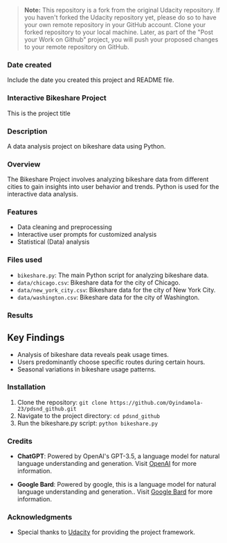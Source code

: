 > **Note:** This repository is a fork from the original Udacity repository. If you haven't forked the Udacity repository yet, please do so to have your own remote repository in your GitHub account. Clone your forked repository to your local machine. Later, as part of the "Post your Work on Github" project, you will push your proposed changes to your remote repository on GitHub.

### Date created
Include the date you created this project and README file.

### Interactive Bikeshare Project
This is the project title

### Description
A data analysis project on bikeshare data using Python.

### Overview
The Bikeshare Project involves analyzing bikeshare data from different cities to gain insights into user behavior and trends. Python is used for the interactive data analysis.

### Features

- Data cleaning and preprocessing
- Interactive user prompts for customized analysis
- Statistical (Data) analysis

### Files used

- `bikeshare.py`: The main Python script for analyzing bikeshare data.
- `data/chicago.csv`: Bikeshare data for the city of Chicago.
- `data/new_york_city.csv`: Bikeshare data for the city of New York City.
- `data/washington.csv`: Bikeshare data for the city of Washington.

### Results

## Key Findings

- Analysis of bikeshare data reveals peak usage times.
- Users predominantly choose specific routes during certain hours.
- Seasonal variations in bikeshare usage patterns.

### Installation

1. Clone the repository: `git clone https://github.com/Oyindamola-23/pdsnd_github.git`
2. Navigate to the project directory: `cd pdsnd_github`
3. Run the bikeshare.py script: `python bikeshare.py`

### Credits

- **ChatGPT**: Powered by OpenAI's GPT-3.5, a language model for natural language understanding and generation. Visit [OpenAI](https://www.openai.com/) for more information.

- **Google Bard**: Powered by google, this is a language model for natural language understanding and generation.. Visit [Google Bard](https://www.bard.google.com) for more information.

### Acknowledgments

- Special thanks to [Udacity](https://www.udacity.com/) for providing the project framework.
